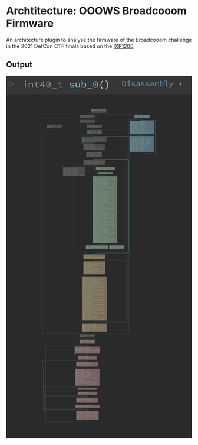 # Archtitecture: OOOWS Broadcooom Firmware

An architecture plugin to analyse the firmware of the Broadcooom challenge in the 2021 DefCon CTF finals based on the [IXP1200](https://en.wikipedia.org/wiki/IXP1200)

## Output

![Disassembly](example/broadcooom-disassembly.png)
